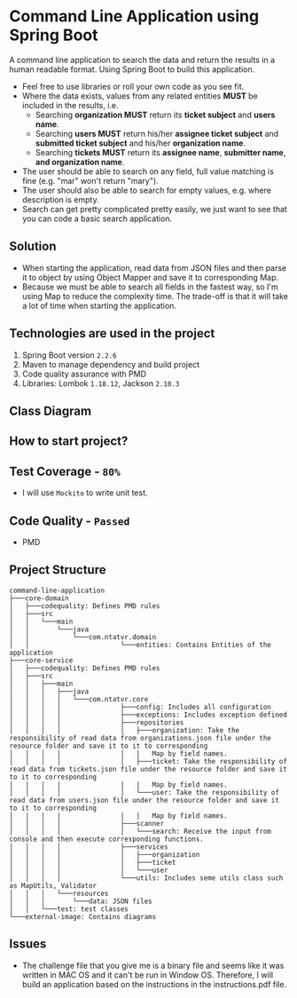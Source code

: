 # Command Line Application using Spring Boot
A command line application to search the data and return the results in a human readable format. Using Spring Boot to build this application.
* Feel free to use libraries or roll your own code as you see fit.
* Where the data exists, values from any related entities **MUST** be included in the results, i.e.
  * Searching **organization MUST** return its **ticket subject** and **users name**.
  * Searching **users MUST** return his/her **assignee ticket subject** and **submitted ticket subject** and his/her
  **organization name**.
  * Searching **tickets MUST** return its **assignee name**, **submitter name**, **and organization name**.
* The user should be able to search on any field, full value matching is fine (e.g. "mar" won't return "mary").
* The user should also be able to search for empty values, e.g. where description is empty.
* Search can get pretty complicated pretty easily, we just want to see that you can code a basic search application.

## Solution
- When starting the application, read data from JSON files and then parse it to object by using Object Mapper and save it to corresponding Map.
- Because we must be able to search all fields in the fastest way, so I'm using Map to reduce the complexity time. The trade-off is that it will take a lot of time when starting the application.

## Technologies are used in the project
1. Spring Boot version ``2.2.6``
2. Maven to manage dependency and build project
3. Code quality assurance with PMD
4. Libraries: Lombok ``1.18.12``, Jackson ``2.10.3``

## Class Diagram

## How to start project?

## Test Coverage - ``80%``
- I will use ``Mockito`` to write unit test.

## Code Quality - ``Passed``
- PMD

## Project Structure
```
command-line-application
├───core-domain
│   ├───codequality: Defines PMD rules
│   ├───src
│   │   └───main
│   │       └───java
│   │           └───com.ntatvr.domain
│   │                       └───entities: Contains Entities of the application
├───core-service
│   ├───codequality: Defines PMD rules
│   ├───src
│   │   ├───main
│   │   │   ├───java
│   │   │   │   └───com.ntatvr.core
│   │   │   │               ├───config: Includes all configuration
│   │   │   │               ├───exceptions: Includes exception defined
│   │   │   │               ├───repositories
│   │   │   │               │   ├───organization: Take the responsibility of read data from organizations.json file under the resource folder and save it to it to corresponding
│   │   │   │               │   |   Map by field names.
│   │   │   │               │   ├───ticket: Take the responsibility of read data from tickets.json file under the resource folder and save it to it to corresponding 
│   |   |   |               |   |   Map by field names.
│   │   │   │               │   └───user: Take the responsibility of read data from users.json file under the resource folder and save it to it to corresponding 
│   |   |   |               |   |   Map by field names.
│   │   │   │               ├───scanner
│   │   │   │               │   └───search: Receive the input from console and then execute corresponding functions.
│   │   │   │               ├───services
│   │   │   │               │   ├───organization
│   │   │   │               │   ├───ticket
│   │   │   │               │   └───user
│   │   │   │               └───utils: Includes seme utils class such as MapUtils, Validator
│   │   │   └───resources
│   │   │       └───data: JSON files
│   │   └───test: test classes
└───external-image: Contains diagrams
```

## Issues
- The challenge file that you give me is a binary file and seems like it was written in MAC OS and it can't be run in
 Window OS. Therefore, I will build an application based on the instructions in the instructions.pdf file.
